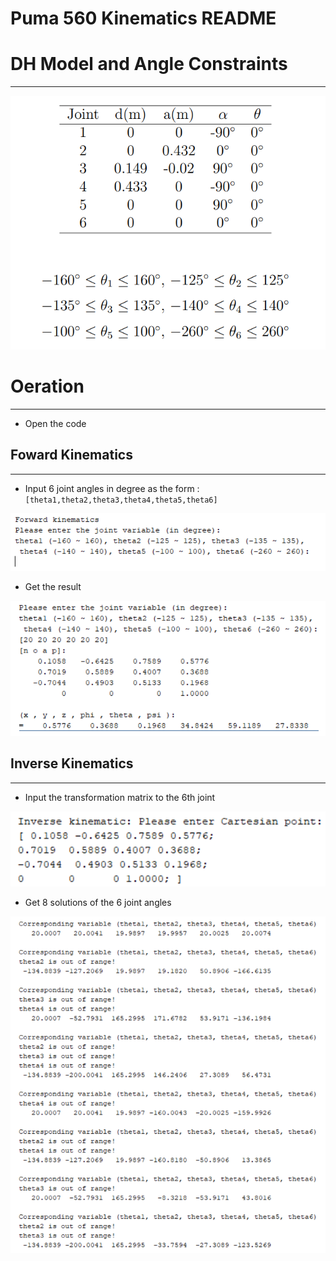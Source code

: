 # Puma 560 Kinematics README

# DH Model and Angle Constraints

---

![Image](https://github.com/timmy168/Puma-560-Kinematics/blob/main/README/Untitled.png)

# Oeration

---

- Open the code

## Foward Kinematics

---

- Input 6 joint angles in degree as the form : `[theta1,theta2,theta3,theta4,theta5,theta6]`

![Image](https://github.com/timmy168/Puma-560-Kinematics/blob/main/README/Untitled%201.png)

- Get the result

![Image](https://github.com/timmy168/Puma-560-Kinematics/blob/main/README/Untitled%202.png)

## Inverse Kinematics

---

- Input the transformation matrix to the 6th joint

![Image](https://github.com/timmy168/Puma-560-Kinematics/blob/main/README/Untitled%203.png)

- Get 8 solutions of the 6 joint angles

![Image](https://github.com/timmy168/Puma-560-Kinematics/blob/main/README/Untitled%204.png)
